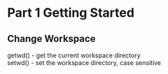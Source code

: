 Part 1 Getting Started
=======================

Change Workspace
------------------
getwd() - get the current workspace directory <br>
setwd() - set the workspace directory, case sensitive
